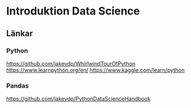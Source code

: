 # Introduktion Data Science

## Länkar
### Python
https://github.com/jakevdp/WhirlwindTourOfPython
https://www.learnpython.org/en/
https://www.kaggle.com/learn/python 

### Pandas
https://github.com/jakevdp/PythonDataScienceHandbook

